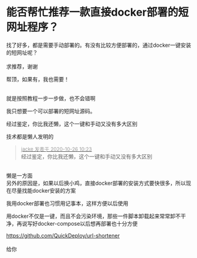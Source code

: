 # 能否帮忙推荐一款直接docker部署的短网址程序？


找了好多，都是需要手动部署的。有没有比较方便部署的，通过docker一键安装的短网址呢？<br />
<br />
求推荐，谢谢

帮顶，如果有，我也需要！<br />
<br />
<img src="static/image/smiley/default/lol.gif" smilieid="12" border="0" alt="" /><img src="static/image/smiley/default/lol.gif" smilieid="12" border="0" alt="" /><img src="static/image/smiley/default/lol.gif" smilieid="12" border="0" alt="" />

就是按照教程一步一步做，也不会错啊

我只想要一个可以部署的短网址源码。

经过鉴定，你比我还懒，这个一键和手动又没有多大区别

技术都是懒人发明的

<div class="quote"><blockquote><font size="2"><a href="https://www.hostloc.com/forum.php?mod=redirect&amp;goto=findpost&amp;pid=9352778&amp;ptid=758460" target="_blank"><font color="#999999">jacke 发表于 2020-10-26 10:23</font></a></font><br />
经过鉴定，你比我还懒，这个一键和手动又没有多大区别</blockquote></div><br />
懒是一方面<br />
另外的原因是，如果以后换小鸡，直接docker部署的安装方式要快很多，所以现在尽量找能docker安装的方案

我用docker部署也习惯用记事本，这样方便以后使用

用docker不仅是一键，而且不会污染环境，那些一件脚本卸载起来常常卸不干净，再说写好docker-compose以后想再部署也十分方便

https://github.com/QuickDeploy/url-shortener<br />
<br />
给你
